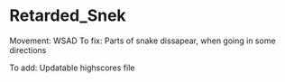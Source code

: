 # Retarded_Snek
Movement: WSAD
To fix:
Parts of snake dissapear, when going in some directions

To add:
Updatable highscores file
